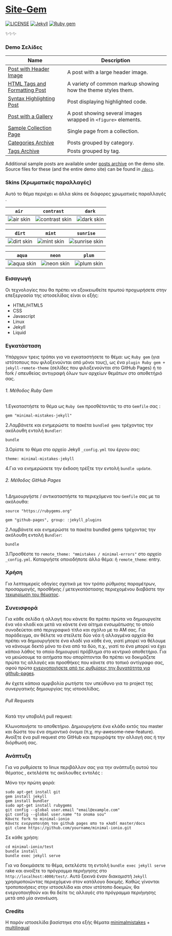 # [Site-Gem](https://ioniodi.github.io/site-gem/gr/home/)

[![LICENSE](https://img.shields.io/badge/license-MIT-lightgrey.svg)](https://raw.githubusercontent.com/mmistakes/minimal-mistakes/master/LICENSE.txt)
[![Jekyll](https://img.shields.io/badge/jekyll-%3E%3D%203.6-blue.svg)](https://jekyllrb.com/)
[![Ruby gem](https://img.shields.io/gem/v/minimal-mistakes-jekyll.svg)](https://rubygems.org/gems/minimal-mistakes-jekyll)

:sparkles::sparkles::sparkles:



### Demo Σελίδες

| Name                                        | Description                                           |
| ------------------------------------------- | ----------------------------------------------------- |
| [Post with Header Image][header-image-post] | A post with a large header image. |
| [HTML Tags and Formatting Post][html-tags-post] | A variety of common markup showing how the theme styles them. |
| [Syntax Highlighting Post][syntax-post] | Post displaying highlighted code. |
| [Post with a Gallery][gallery-post] | A post showing several images wrapped in `<figure>` elements. |
| [Sample Collection Page][sample-collection] | Single page from a collection. |
| [Categories Archive][categories-archive] | Posts grouped by category. |
| [Tags Archive][tags-archive] | Posts grouped by tag. |

Additional sample posts are available under [posts archive][year-archive] on the demo site. Source files for these (and the entire demo site) can be found in [`/docs`](docs).

[header-image-post]: https://mmistakes.github.io/minimal-mistakes/layout-header-image-text-readability/
[gallery-post]: https://mmistakes.github.io/minimal-mistakes/post%20formats/post-gallery/
[html-tags-post]: https://mmistakes.github.io/minimal-mistakes/markup/markup-html-tags-and-formatting/
[syntax-post]: https://mmistakes.github.io/minimal-mistakes/markup-syntax-highlighting/
[sample-collection]: https://mmistakes.github.io/minimal-mistakes/recipes/chocolate-chip-cookies/
[categories-archive]: https://mmistakes.github.io/minimal-mistakes/categories/
[tags-archive]: https://mmistakes.github.io/minimal-mistakes/tags/
[year-archive]: https://mmistakes.github.io/minimal-mistakes/year-archive/

### Skins (Χρωματικές παραλλαγές)

Αυτό το θέμα περιέχει κι άλλα skins σε διάφορες χρωματικές παραλλαγές .

| `air` | `contrast` | `dark` |
| --- | --- | --- |
| ![air skin](https://mmistakes.github.io/minimal-mistakes/assets/images/air-skin-archive.png) | ![contrast skin](https://mmistakes.github.io/minimal-mistakes/assets/images/contrast-skin-archive.png) | ![dark skin](https://mmistakes.github.io/minimal-mistakes/assets/images/dark-skin-archive.png) |

| `dirt` | `mint` | `sunrise` |
| --- | --- | --- |
| ![dirt skin](https://mmistakes.github.io/minimal-mistakes/assets/images/dirt-skin-archive.png) | ![mint skin](https://mmistakes.github.io/minimal-mistakes/assets/images/mint-skin-archive.png) | ![sunrise skin](https://mmistakes.github.io/minimal-mistakes/assets/images/sunrise-skin-archive.png) |

| `aqua` | `neon` | `plum` |
| --- | --- | --- |
| ![aqua skin](https://mmistakes.github.io/minimal-mistakes/assets/images/aqua-skin-archive.png) | ![neon skin](https://mmistakes.github.io/minimal-mistakes/assets/images/neon-skin-archive.png) | ![plum skin](https://mmistakes.github.io/minimal-mistakes/assets/images/plum-skin-archive.png) |

### Εισαγωγή

Οι τεχνολογίες που θα πρέπει να εξοικειωθείτε πρωτού προχωρήσετε στην επεξεργασία της ιστοσελίδας είναι οι εξής:

- HTML/HTML5
- CSS
- Javascript
- Linux
- Jekyll
- Liquid

### Εγκατάσταση
Υπάρχουν τρεις τρόποι για να εγκαταστήσετε το θέμα: ως `Ruby gem` (για ιστότοπους που φιλοξενούνται από μόνοι τους), ως ένα `plugin Ruby gem + jekyll-remote-theme` (σελίδες που φιλοξενούνται στο GitHub Pages) ή το fork / απευθείας αντιγραφή όλων των αρχείων θεμάτων στο αποθετήριό σας.

###### 1. Μέθοδος Ruby Gem

1.Εγκαταστήστε το θέμα ως `Ruby Gem` προσθέτοντάς το στο `Gemfile` σας :

  ```
gem "minimal-mistakes-jekyll"
  ```

2.Λαμβάνετε και ενημερώστε τα πακέτα `bundled gems` τρέχοντας την ακόλουθη εντολή `Bundler`:

  ```
bundle
  ```
  
3.Ορίστε το θέμα στο αρχείο Jekyll `_config.yml` του έργου σας:

  ```
theme: minimal-mistakes-jekyll
  ```
  
4.Για να ενημερώσετε την έκδοση τρέξτε την εντολή  `bundle update`.

###### 2. Μέθοδος GitHub Pages

1.Δημιουργήστε / αντικαταστήστε τα περιεχόμενα του `Gemfile` σας με τα ακόλουθα:

  ```
source "https://rubygems.org"

gem "github-pages", group: :jekyll_plugins
  ```
  
2.Λαμβάνετε και ενημερώστε τα πακέτα bundled gems τρέχοντας την ακόλουθη εντολή `Bundler`:

  ```
bundle 
  ```

3.Προσθέστε το `remote_theme: "mmistakes / minimal-errors"` στο αρχείο `_config.yml`. Καταργήστε οποιοδήποτε άλλο θέμα: ή `remote_theme`:  entry.

### Χρήση

Για λεπτομερείς οδηγίες σχετικά με τον τρόπο ρύθμισης παραμέτρων, προσαρμογής, προσθήκης / μετεγκατάστασης περιεχομένου διαβάστε την [τεκμηρίωση του θέματος](https://mmistakes.github.io/minimal-mistakes/docs/quick-start-guide/).

### Συνεισφορά

Για κάθε σελίδα ή αλλαγή που κάνετε θα πρέπει πρώτα να δημιουργείτε ένα νέο κλαδί και μετά να κάνετε ένα αίτημα ενσωμάτωσης το οποίο συνοδεύεται από περιγραφικό τίτλο και σχόλιο με το ΑΜ σας. Για παράδειγμα, αν θέλετε να στείλετε δύο νέα ή αλλαγμένα αρχεία θα πρέπει να δημιουργήσετε ένα κλαδί για κάθε ένα, γιατί μπορεί να θέλουμε να κάνουμε δεκτό μόνο το ένα από τα δύο, π.χ., γιατί το ένα μπορεί να έχει κάποιο λάθος το οποίο δημιουργεί πρόβλημα στο κεντρικό αποθετήριο. 
Για να μειώσουμε τα αιτήματα που απορίπτονται θα πρέπει να δοκιμάζετε πρώτα τις αλλαγές και προσθήκες που κάνετε στο τοπικό αντίγραφο σας, αφού πρώτα [ενεργοποιήσετε από τις ρυθμίσεις την δυνατότητα για github-pages](https://help.github.com/articles/configuring-a-publishing-source-for-github-pages/). 

Αν έχετε κάποια αμφιβολία ρωτήστε τον υπεύθυνο για το project της συνεργατικής δημιουργίας της ιστοσελίδας.

###### Pull Requests 

Κατά την υποβολή pull request:

Κλωνοποιήστε το αποθετήριο.
Δημιουργήστε ένα κλάδο εκτός του master και δώστε του ένα σημαντικό όνομα (π.χ. my-awesome-new-feature).
Ανοίξτε ένα pull request στο GitHub και περιγράψτε την αλλαγή σας ή την διόρθωσή σας.

### Ανάπτυξη
Για να ρυθμίσετε το linux περιβάλλον σας για την ανάπτυξη αυτού του θέματος , εκτελέστε τις ακόλουθες εντολές :

Μόνο την πρώτη φορά:

  ```
sudo apt-get install git
gem install jekyll
gem install bundler
sudo apt-get install rubygems
git config --global user.email "email@example.com"
git config --global user.name "to onoma sou"
Κάνετε fork το minimal-ionio
Κάνετε ενεργοποιήση του github pages απο το κλαδί master/docs
git clone https://github.com/yourname/minimal-ionio.git
  ```

Σε κάθε χρήση:

  ```
cd minimal-ionio/test
bundle install
bundle exec jekyll serve
  ```

Για να δοκιμάσετε το θέμα, εκτελέστε τη εντολή `bundle exec jekyll serve` rake και ανοίξτε το πρόγραμμα περιήγησης στο `http://localhost:4000/test/`. Αυτό ξεκινά έναν διακομιστή `Jekyll` χρησιμοποιώντας περιεχόμενο στον κατάλογο δοκιμής. Καθώς γίνονται τροποποιήσεις στην ιστοσελίδα και στον ιστότοπο δοκιμών, θα ενεργοποιηθούν και θα δείτε τις αλλαγές στο πρόγραμμα περιήγησης μετά από μία ανανέωση.

### Credits

Η παρόν ιστοσελίδα βασίστηκε στα εξής θέματα
[minimalmistakes](https://mmistakes.github.io/minimal-mistakes/) + [multilingual](https://www.sylvaindurand.org/making-jekyll-multilingual/)

